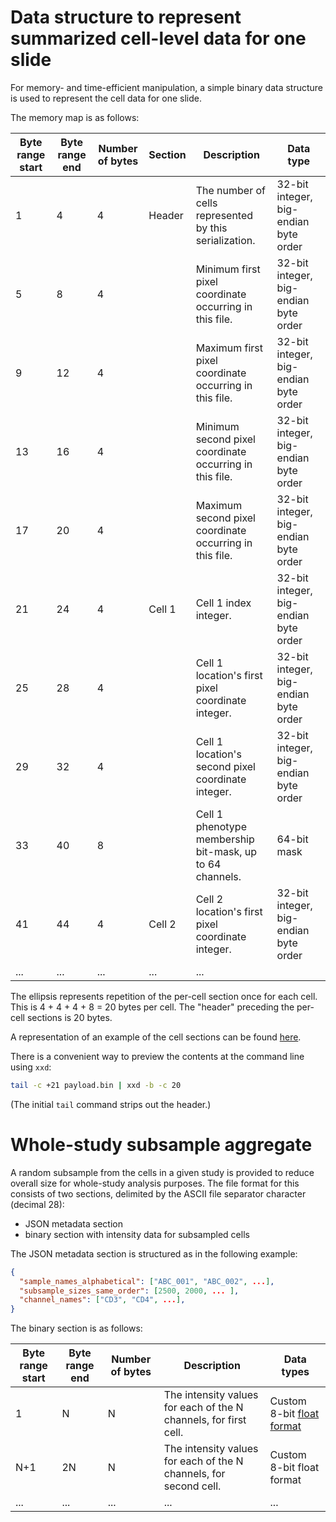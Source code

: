 
# Data structure to represent summarized cell-level data for one slide

For memory- and time-efficient manipulation, a simple binary data structure is used to represent the cell data for one slide.

The memory map is as follows:

| Byte range start | Byte range end | Number of bytes | Section | Description                                              | Data type                             |
|------------------|----------------|-----------------|---------|----------------------------------------------------------|---------------------------------------|
| 1                | 4              | 4               | Header  | The number of cells represented by this serialization.   | 32-bit integer, big-endian byte order |
| 5                | 8              | 4               |         | Minimum first pixel coordinate occurring in this file.   | 32-bit integer, big-endian byte order |
| 9                | 12             | 4               |         | Maximum first pixel coordinate occurring in this file.   | 32-bit integer, big-endian byte order |
| 13               | 16             | 4               |         | Minimum second pixel coordinate occurring in this file.  | 32-bit integer, big-endian byte order |
| 17               | 20             | 4               |         | Maximum second pixel coordinate occurring in this file.  | 32-bit integer, big-endian byte order |
| 21               | 24             | 4               | Cell 1  | Cell 1 index integer.                                    | 32-bit integer, big-endian byte order |
| 25               | 28             | 4               |         | Cell 1 location's first pixel coordinate integer.        | 32-bit integer, big-endian byte order |
| 29               | 32             | 4               |         | Cell 1 location's second pixel coordinate integer.       | 32-bit integer, big-endian byte order |
| 33               | 40             | 8               |         | Cell 1 phenotype membership bit-mask, up to 64 channels. | 64-bit mask                           |
| 41               | 44             | 4               | Cell 2  | Cell 2 location's first pixel coordinate integer.        | 32-bit integer, big-endian byte order |
| ... | ... | ... | ... | ... |

The ellipsis represents repetition of the per-cell section once for each cell. This is 4 + 4 + 4 + 8 = 20 bytes per cell. The "header" preceding the per-cell sections is 20 bytes.

A representation of an example of the cell sections can be found [here](https://github.com/nadeemlab/SPT/blob/main/test/apiserver/module_tests/celldata.dump).

There is a convenient way to preview the contents at the command line using `xxd`:

```sh
tail -c +21 payload.bin | xxd -b -c 20
```

(The initial `tail` command strips out the header.)

# Whole-study subsample aggregate

A random subsample from the cells in a given study is provided to reduce overall size for whole-study
analysis purposes. The file format for this consists of two sections, delimited by the ASCII file
separator character (decimal 28):

- JSON metadata section
- binary section with intensity data for subsampled cells

The JSON metadata section is structured as in the following example:

```json
{
  "sample_names_alphabetical": ["ABC_001", "ABC_002", ...],
  "subsample_sizes_same_order": [2500, 2000, ... ],
  "channel_names": ["CD3", "CD4", ...],
}
```

The binary section is as follows:

| Byte range start | Byte range end | Number of bytes | Description                                                       | Data types                  |
|------------------|----------------|-----------------|-------------------------------------------------------------------|-----------------------------|
| 1                | N              | N               | The intensity values for each of the N channels, for first cell.  | Custom 8-bit [float format](https://github.com/nadeemlab/SPT/blob/main/spatialprofilingtoolbox/standalone_utilities/float8.py) |
| N+1              | 2N             | N               | The intensity values for each of the N channels, for second cell. | Custom 8-bit float format   |
| ... | ... | ... | ... | ... |
